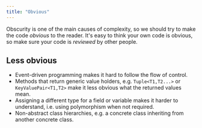 ```yaml
---
title: "Obvious"
---
```


Obscurity is one of the main causes of complexity, so we should try to make the code *obvious* to the reader.  It's easy to think your own code is obvious, so make sure your code is *reviewed* by other people.

## Less obvious

* Event-driven programming makes it hard to follow the flow of control.
* Methods that return generic value holders, e.g. `Tuple<T1,T2...>` or `KeyValuePair<T1,T2>` make it less obvious what the returned values mean.
* Assigning a different type for a field or variable makes it harder to understand, i.e. using polymorphism when not required.
* Non-abstract class hierarchies, e.g. a concrete class inheriting from another concrete class.
